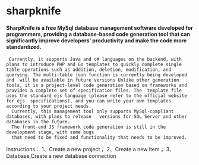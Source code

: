# sharpknife

####  SharpKnife is a free MySql database management software developed for programmers, providing a database-based code generation tool that can significantly improve developers' productivity  and make the code more standardized.
     Currently, it supports Java and c# languages on the backend, with plans to introduce PHP and Go templates to quickly complete single table operations such as addition, deletion, modification, and querying. The multi-table join function is currently being developed and  will be available in future versions Unlike other generation tools, it is a project-level code generation based on frameworks and provides a complete set of specification files. The  template file uses the standard ejs language (please refer to the official website for ejs  specifications), and you can write your own templates according to your project needs.  
      Currently, this management tool only supports MySql-compliant databases, with plans to release   versions for SQL Server and other databases in the future.
      The front-end JS framework code generation is still in the development stage, with some bugs
      that need to be fixed and functionality that needs to be improved.
  
   Instructions：
  1、Create a new project；
  2、Create a new item；
  3、Database,Create a new database connection
    
